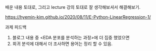 
배운 내용 토대로, 그리고 lecture 강의 토대로 잘 생각해보셔서 해결해보기.

https://hyemin-kim.github.io/2020/08/11/E-Python-LinearRegression-1/


과제 피드백
1. 블로그 내용 중 <EDA 분포를 분석하는 과정>에 더 집중 했었으면
2. 회귀 분석에 대해서 더 조사하면 용어는 정리 할 수 있음.
